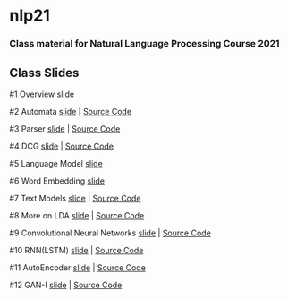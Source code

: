 # nlp21

### Class material for Natural Language Processing Course 2021

## Class Slides
#1 Overview [slide](https://info-ruc.github.io/nlp21/overview.pdf) 

#2 Automata [slide](https://info-ruc.github.io/nlp21/automata.pdf) 
| [Source Code](https://info-ruc.github.io/nlp21/auto.pl)

#3 Parser [slide](https://info-ruc.github.io/nlp21/parser.pdf) 
| [Source Code](https://info-ruc.github.io/nlp21/parser.pl)

#4 DCG [slide](https://info-ruc.github.io/nlp21/dcg.pdf) 
| [Source Code](https://info-ruc.github.io/nlp21/dcg.zip)

#5 Language Model [slide](https://info-ruc.github.io/nlp21/lanmod21.pdf) 

#6 Word Embedding [slide](https://info-ruc.github.io/nlp21/embedding.pdf) 

#7 Text Models [slide](https://info-ruc.github.io/nlp21/textmodel.pdf) 
| [Source Code](https://info-ruc.github.io/nlp21/textmodel.zip)

#8 More on LDA [slide](https://info-ruc.github.io/nlp21/morelda.pdf) 
| [Source Code](https://info-ruc.github.io/nlp21/morelda.zip)

#9 Convolutional Neural Networks [slide](https://info-ruc.github.io/nlp21/dl-cnn.pdf) 
| [Source Code](https://info-ruc.github.io/nlp21/cnn.zip)

#10 RNN(LSTM) [slide](https://info-ruc.github.io/nlp21/dl-lstm.pdf) 
| [Source Code](https://info-ruc.github.io/nlp21/lstm.zip)

#11 AutoEncoder [slide](https://info-ruc.github.io/nlp21/dl-ae.pdf) 
| [Source Code](https://info-ruc.github.io/nlp21/ae.zip)

#12 GAN-I [slide](https://info-ruc.github.io/nlp20/dl-gan.pdf) 
| [Source Code](https://info-ruc.github.io/nlp20/gan.zip)